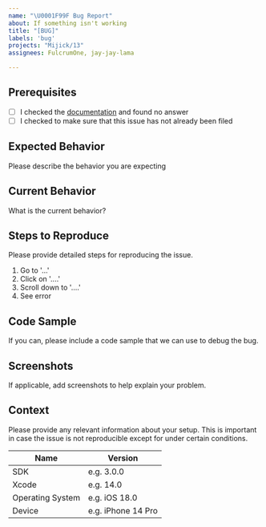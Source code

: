 ```yaml
---
name: "\U0001F99F Bug Report"
about: If something isn't working
title: "[BUG]"
labels: 'bug'
projects: "Mijick/13"
assignees: FulcrumOne, jay-jay-lama

---
```


## Prerequisites
- [ ] I checked the [documentation](https://github.com/Mijick/Popups/wiki) and found no answer
- [ ] I checked to make sure that this issue has not already been filed

## Expected Behavior
Please describe the behavior you are expecting

## Current Behavior
What is the current behavior?

## Steps to Reproduce
Please provide detailed steps for reproducing the issue.
1. Go to '...'
2. Click on '....'
3. Scroll down to '....'
4. See error

## Code Sample
If you can, please include a code sample that we can use to debug the bug.

## Screenshots
If applicable, add screenshots to help explain your problem.

## Context
Please provide any relevant information about your setup. This is important in case the issue is not reproducible except for under certain conditions.

| Name | Version |
| ------| ---------|
| SDK | e.g. 3.0.0 |
| Xcode | e.g. 14.0 |
| Operating System | e.g. iOS 18.0 |
| Device | e.g. iPhone 14 Pro |
